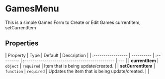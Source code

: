 # GamesMenu

This is a simple Games Form to Create or Edit Games
currentItem, setCurrentItem

## Properties

| Property           | Type       | Default    | Description                                    |
| :----------------- | ---------- | :--------- | :--------------------------------------------- | --- |
| **currentItem**    | `object`   | `required` | Item that is being update/created.             |
| **setCurrentItem** | `function` | `required` | Updates the item that is being update/created. |     |
